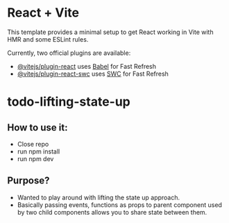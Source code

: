 # React + Vite

This template provides a minimal setup to get React working in Vite with HMR and some ESLint rules.

Currently, two official plugins are available:

- [@vitejs/plugin-react](https://github.com/vitejs/vite-plugin-react/blob/main/packages/plugin-react/README.md) uses [Babel](https://babeljs.io/) for Fast Refresh
- [@vitejs/plugin-react-swc](https://github.com/vitejs/vite-plugin-react-swc) uses [SWC](https://swc.rs/) for Fast Refresh

# todo-lifting-state-up

## How to use it:

- Close repo
- run npm install
- run npm dev

## Purpose?

- Wanted to play around with lifting the state up approach.
- Basically passing events, functions as props to parent component used by two child components allows you to share state between them.
